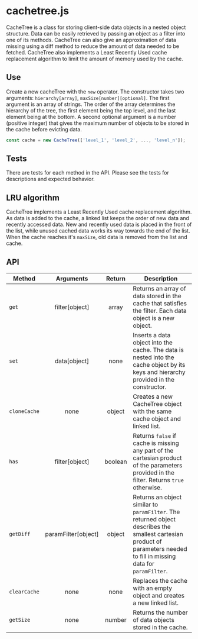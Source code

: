 # cachetree.js

CacheTree is a class for storing client-side data objects
in a nested object structure. Data can be easily retrieved
by passing an object as a filter into one of its methods.
CacheTree can also give an approximation of data missing
using a diff method to reduce the amount of data needed
to be fetched. CacheTree also implements a Least Recently
Used cache replacement algorithm to limit the amount of
memory used by the cache.

## Use

Create a new cacheTree with the `new` operator. The constructor takes
two arguments: `hierarchy[array]`, `maxSize[number][optional]`.
The first argument is an array of strings. The order of the array
determines the hierarchy of the tree, the first element being the
top level, and the last element being at the bottom. A second optional
argument is a number (positive integer) that gives the maximum number of
objects to be stored in the cache before evicting data.

```javascript
const cache = new CacheTree(['level_1', 'level_2', ..., 'level_n']);
```

## Tests

There are tests for each method in the API. Please see the tests for
descriptions and expected behavior.

## LRU algorithm

CacheTree implements a Least Recently Used cache replacement algorithm.
As data is added to the cache, a linked list keeps the order of new data
and recently accessed data. New and recently used data is placed in the
front of the list, while unused cached data works its way towards the
end of the list. When the cache reaches it's `maxSize`, old data is
removed from the list and cache.

## API

Method | Arguments | Return | Description
--- | :---: | :---: | ---
`get` | filter[object] | array | Returns an array of data stored in the cache that satisfies the filter. Each data object is a new object.
`set` | data[object] | none | Inserts a data object into the cache. The data is nested into the cache object by its keys and hierarchy provided in the constructor.
`cloneCache` | none | object | Creates a new CacheTree object with the same cache object and linked list.
`has` | filter[object] | boolean | Returns `false` if cache is missing any part of the cartesian product of the parameters provided in the filter. Returns `true` otherwise.
`getDiff` | paramFilter[object] | object | Returns an object similar to `paramFilter`. The returned object describes the smallest cartesian product of parameters needed to fill in missing data for `paramFilter`.
`clearCache` | none | none | Replaces the cache with an empty object and creates a new linked list.
`getSize` | none | number | Returns the number of data objects stored in the cache.
